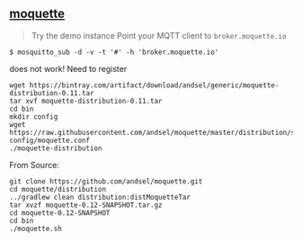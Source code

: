 ## [moquette](http://andsel.github.io/moquette/)

> Try the demo instance
> Point your MQTT client to `broker.moquette.io`

```
$ mosquitto_sub -d -v -t '#' -h 'broker.moquette.io'
```
does not work! Need to register 

```
wget https://bintray.com/artifact/download/andsel/generic/moquette-distribution-0.11.tar
tar xvf moquette-distribution-0.11.tar
cd bin
mkdir config
wget https://raw.githubusercontent.com/andsel/moquette/master/distribution/src/main/resources/moquette.conf config/moquette.conf
./moquette-distribution
```

From Source:
```
git clone https://github.com/andsel/moquette.git
cd moquette/distribution
../gradlew clean distribution:distMoquetteTar
tar xvzf moquette-0.12-SNAPSHOT.tar.gz
cd moquette-0.12-SNAPSHOT
cd bin
./moquette.sh
```







